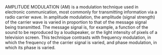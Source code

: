 AMPLITUDE MODULATION (AM) is a modulation technique used in electronic communication, most commonly for transmitting information via a radio carrier wave. In amplitude modulation, the amplitude (signal strength) of the carrier wave is varied in proportion to that of the message signal being transmitted. The message signal is, for example, a function of the sound to be reproduced by a loudspeaker, or the light intensity of pixels of a television screen. This technique contrasts with frequency modulation, in which the frequency of the carrier signal is varied, and phase modulation, in which its phase is varied.

